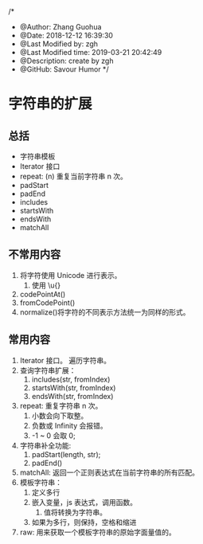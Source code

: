 /*
* @Author: Zhang Guohua
* @Date:   2018-12-12 16:39:30
* @Last Modified by:   zgh
* @Last Modified time: 2019-03-21 20:42:49
* @Description: create by zgh
* @GitHub: Savour Humor
*/
# 字符串的扩展

## 总括
- 字符串模板
- Iterator 接口
- repeat: (n) 重复当前字符串 n 次。
- padStart
- padEnd
- includes
- startsWith
- endsWith
- matchAll

## 不常用内容
1. 将字符使用 Unicode 进行表示。
    1. 使用 \u{}
2. codePointAt() 
3. fromCodePoint()
5. normalize()将字符的不同表示方法统一为同样的形式。

## 常用内容
1. Iterator 接口。 遍历字符串。
2. 查询字符串扩展：
    1. includes(str, fromIndex)
    2. startsWith(str, fromIndex)
    3. endsWith(str, fromIndex)
3. repeat: 重复字符串 n 次。
    1. 小数会向下取整。
    2. 负数或 Infinity 会报错。
    3. -1 ~ 0 会取 0;
4. 字符串补全功能:
    1. padStart(length, str);
    2. padEnd()
5. matchAll: 返回一个正则表达式在当前字符串的所有匹配。
6. 模板字符串：  
    1. 定义多行
    2. 嵌入变量，js 表达式，调用函数。
        1. 值将转换为字符串。
    3. 如果为多行，则保持，空格和缩进
7. raw: 用来获取一个模板字符串的原始字面量值的。
